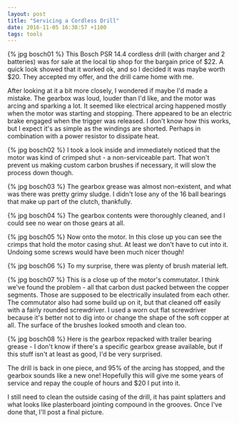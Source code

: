 ```yaml
---
layout: post
title: "Servicing a Cordless Drill"
date: 2016-11-05 16:38:57 +1100
tags: tools 
---
```


{% jpg bosch01 %} This Bosch PSR 14.4 cordless drill (with charger and 2 batteries) was for sale at the local tip shop for the bargain price of $22. A quick look showed that it worked ok, and so I decided it was maybe worth $20. They accepted my offer, and the drill came home with me.

After looking at it a bit more closely, I wondered if maybe I'd made a mistake. The gearbox was loud, louder than I'd like, and the motor was arcing and sparking a lot. It seemed like electrical arcing happened mostly when the motor was starting and stopping. There appeared to be an electric brake engaged when the trigger was released. I don't know how this works, but I expect it's as simple as the windings are shorted. Perhaps in combination with a power resistor to dissipate heat.

{% jpg bosch02 %} I took a look inside and immediately noticed that the motor was kind of crimped shut - a non-serviceable part. That won't prevent us making custom carbon brushes if necessary, it will slow the process down though.

{% jpg bosch03 %} The gearbox grease was almost non-existent, and what was there was pretty grimy sludge. I didn't lose any of the 16 ball bearings that make up part of the clutch, thankfully.

{% jpg bosch04 %} The gearbox contents were thoroughly cleaned, and I could see no wear on those gears at all.

{% jpg bosch05 %} Now onto the motor. In this close up you can see the crimps that hold the motor casing shut. At least we don't have to cut into it. Undoing some screws would have been much nicer though!

{% jpg bosch06 %} To my surprise, there was plenty of brush material left. 

{% jpg bosch07 %} This is a close up of the motor's commutator. I think we've found the problem - all that carbon dust packed between the copper segments. Those are supposed to be electrically insulated from each other. The commutator also had some build up on it, but that cleaned off easily with a fairly rounded screwdriver. I used a worn out flat screwdriver because it's better not to dig into or change the shape of the soft copper at all. The surface of the brushes looked smooth and clean too.

{% jpg bosch08 %} Here is the gearbox repacked with trailer bearing grease - I don't know if there's a specific gearbox grease available, but if this stuff isn't at least as good, I'd be very surprised.

The drill is back in one piece, and 95% of the arcing has stopped, and the gearbox sounds like a new one! Hopefully this will give me some years of service and repay the couple of hours and $20 I put into it.

I still need to clean the outside casing of the drill, it has paint splatters and what looks like plasterboard jointing compound in the grooves. Once I've done that, I'll post a final picture.

